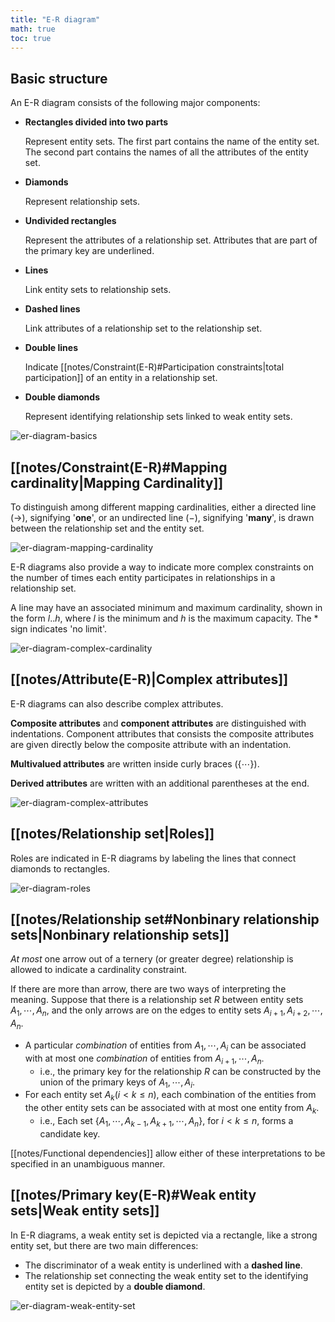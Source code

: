 ```yaml
---
title: "E-R diagram"
math: true
toc: true
---
```


## Basic structure

An E-R diagram consists of the following major components:

- **Rectangles divided into two parts**

    Represent entity sets. The first part contains the name of the entity set. The second part contains the names of all the attributes of the entity set.

- **Diamonds**

    Represent relationship sets.

- **Undivided rectangles**

    Represent the attributes of a relationship set. Attributes that are part of the primary key are underlined.

- **Lines**
  
    Link entity sets to relationship sets.

- **Dashed lines**

    Link attributes of a relationship set to the relationship set.

- **Double lines**

    Indicate [[notes/Constraint(E-R)#Participation constraints|total participation]] of an entity in a relationship set.

- **Double diamonds**

    Represent identifying relationship sets linked to weak entity sets.

![er-diagram-basics](notes/images/er-diagram-basics.png)

## [[notes/Constraint(E-R)#Mapping cardinality|Mapping Cardinality]]

To distinguish among different mapping cardinalities, either a directed line $(\rightarrow)$, signifying '**one**', or an undirected line $(-)$, signifying '**many**', is drawn between the relationship set and the entity set.

![er-diagram-mapping-cardinality](notes/images/er-diagram-mapping-cardinality.png)

E-R diagrams also provide a way to indicate more complex constraints on the number of times each entity participates in relationships in a relationship set.

A line may have an associated minimum and maximum cardinality, shown in the form $l..h$, where $l$ is the minimum and $h$ is the maximum capacity. The $*$ sign indicates 'no limit'.

![er-diagram-complex-cardinality](notes/images/er-diagram-complex-cardinality.png)

## [[notes/Attribute(E-R)|Complex attributes]]

E-R diagrams can also describe complex attributes.

**Composite attributes** and **component attributes** are distinguished with indentations. Component attributes that consists the composite attributes are given directly below the composite attribute with an indentation.

**Multivalued attributes** are written inside curly braces $( \{ \cdots \} )$.

**Derived attributes** are written with an additional parentheses at the end.

![er-diagram-complex-attributes](notes/images/er-diagram-complex-attributes.png)

## [[notes/Relationship set|Roles]]

Roles are indicated in E-R diagrams by labeling the lines that connect diamonds to rectangles.

![er-diagram-roles](notes/images/er-diagram-roles.png)

## [[notes/Relationship set#Nonbinary relationship sets|Nonbinary relationship sets]]

_At most_ one arrow out of a ternery (or greater degree) relationship is allowed to indicate a cardinality constraint.

If there are more than arrow, there are two ways of interpreting the meaning. Suppose that there is a relationship set $R$ between entity sets $A_1, \cdots, A_n$, and the only arrows are on the edges to entity sets $A_{i+1}, A_{i+2}, \cdots, A_n$.
- A particular _combination_ of entities from $A_1, \cdots, A_i$ can be associated with at most one _combination_ of entities from $A_{i+1}, \cdots, A_n$.
  - i.e., the primary key for the relationship $R$ can be constructed by the union of the primary keys of $A_1, \cdots, A_i$.
- For each entity set $A_k (i < k \leq n)$, each combination of the entities from the other entity sets can be associated with at most one entity from $A_k$.
  - i.e., Each set $\{ A_1, \cdots, A_{k-1}, A_{k+1}, \cdots, A_n \}$, for $i < k \leq n$, forms a candidate key.

[[notes/Functional dependencies]] allow either of these interpretations to be specified in an unambiguous manner.

## [[notes/Primary key(E-R)#Weak entity sets|Weak entity sets]]

In E-R diagrams, a weak entity set is depicted via a rectangle, like a strong entity set, but there are two main differences:
- The discriminator of a weak entity is underlined with a **dashed line**.
- The relationship set connecting the weak entity set to the identifying entity set is depicted by a **double diamond**.

![er-diagram-weak-entity-set](notes/images/er-diagram-weak-entity-set.png)